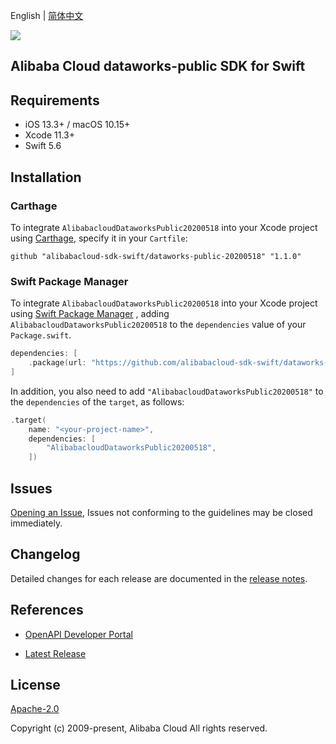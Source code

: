 English | [简体中文](README-CN.md)

![](https://aliyunsdk-pages.alicdn.com/icons/AlibabaCloud.svg)

## Alibaba Cloud dataworks-public SDK for Swift

## Requirements

- iOS 13.3+ / macOS 10.15+
- Xcode 11.3+
- Swift 5.6

## Installation

### Carthage

To integrate `AlibabacloudDataworksPublic20200518` into your Xcode project using [Carthage](https://github.com/Carthage/Carthage), specify it in your `Cartfile`:

```ogdl
github "alibabacloud-sdk-swift/dataworks-public-20200518" "1.1.0"
```

### Swift Package Manager

To integrate `AlibabacloudDataworksPublic20200518` into your Xcode project using [Swift Package Manager](https://swift.org/package-manager/) , adding `AlibabacloudDataworksPublic20200518` to the `dependencies` value of your `Package.swift`.

```swift
dependencies: [
    .package(url: "https://github.com/alibabacloud-sdk-swift/dataworks-public-20200518.git", from: "1.1.0")
]
```

In addition, you also need to add `"AlibabacloudDataworksPublic20200518"` to the `dependencies` of the `target`, as follows:

```swift
.target(
    name: "<your-project-name>",
    dependencies: [
        "AlibabacloudDataworksPublic20200518",
    ])
```

## Issues

[Opening an Issue](https://github.com/alibabacloud-sdk-swift/dataworks-public-20200518/issues/new), Issues not conforming to the guidelines may be closed immediately.

## Changelog

Detailed changes for each release are documented in the [release notes](./ChangeLog.txt).

## References

* [OpenAPI Developer Portal](https://next.api.alibabacloud.com/home)
- [Latest Release](https://github.com/alibabacloud-sdk-swift/dataworks-public-20200518)

## License

[Apache-2.0](http://www.apache.org/licenses/LICENSE-2.0)

Copyright (c) 2009-present, Alibaba Cloud All rights reserved.
